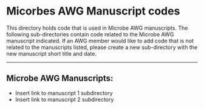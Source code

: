 # Micorbes AWG Manuscript codes

This directory holds code that is used in Microbe AWG manuscripts. The following sub-directories contain code related to the Microbe AWG manuscript indicated. If an AWG member would like to add code that is not related to the manuscripts listed, please create a new sub-directory with the new manuscript short title and date.

---

## Microbe AWG Manuscripts:

- Insert link to manuscript 1 subdirectory
- Insert link to manuscript 2 subdirectory
